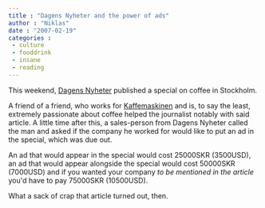 ```yaml
---
title : "Dagens Nyheter and the power of ads"
author : "Niklas"
date : "2007-02-19"
categories : 
 - culture
 - fooddrink
 - insane
 - reading
---
```


This weekend, [Dagens Nyheter](http://dn.se) published a special on coffee in Stockholm.

A friend of a friend, who works for [Kaffemaskinen](http://kaffemaskinen.se) and is, to say the least, extremely passionate about coffee helped the journalist notably with said article. A little time after this, a sales-person from Dagens Nyheter called the man and asked if the company he worked for would like to put an ad in the special, which was due out.

An ad that would appear in the special would cost 25000SKR (3500USD), an ad that would appear alongside the special would cost 50000SKR (7000USD) and if you wanted your company _to be mentioned in the article_ you'd have to pay 75000SKR (10500USD).

What a sack of crap that article turned out, then.
